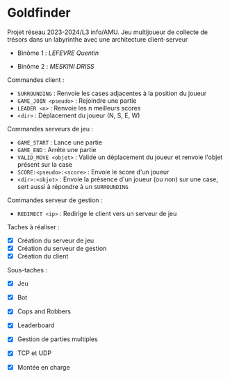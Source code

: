 # Goldfinder 


Projet réseau 2023-2024/L3 info/AMU. Jeu multijoueur de collecte de trésors dans un labyrinthe avec une architecture 
client-serveur 


- Binôme 1 : *LEFEVRE  Quentin* 

- Binôme 2 : *MESKINI DRISS*


Commandes client : 
- `SURROUNDING` : Renvoie les cases adjacentes à la position du joueur
- `GAME_JOIN <pseudo>` : Rejoindre une partie
- `LEADER <n>` : Renvoie les n meilleurs scores
- `<dir>` : Déplacement du joueur (N, S, E, W)

Commandes serveurs de jeu :
- `GAME_START` : Lance une partie
- `GAME_END` : Arrête une partie
- `VALID_MOVE <objet>` : Valide un déplacement du joueur et renvoie l'objet présent sur la case
- `SCORE:<pseudo>:<score>` : Envoie le score d'un joueur
- `<dir>:<objet>` : Envoie la présence d'un joueur (ou non) sur une case, sert aussi à répondre à un `SURROUNDING`

Commandes serveur de gestion :
- `REDIRECT <ip>` : Redirige le client vers un serveur de jeu


Taches à réaliser :
- [x] Création du serveur de jeu
- [x] Création du serveur de gestion
- [x] Création du client

Sous-taches :
- [x] Jeu
- [x] Bot
- [x] Cops and Robbers
- [x] Leaderboard
- [x] Gestion de parties multiples
- [x] TCP et UDP
- [x] Montée en charge


